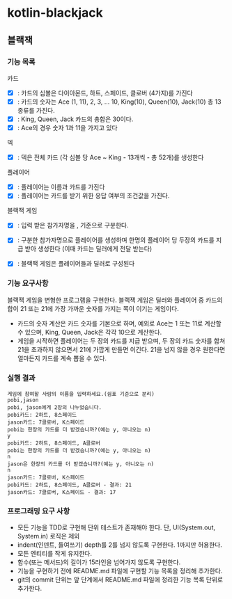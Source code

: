 # kotlin-blackjack

## 블랙잭

### 기능 목록

카드
- [x] : 카드의 심볼은 다이아몬드, 하트, 스페이드, 클로버 (4가지)를 가진다
- [x] : 카드의 숫자는 Ace (1, 11), 2, 3, ... 10, King(10), Queen(10), Jack(10) 총 13 종류를 가진다.
- [x] : King, Queen, Jack 카드의 총합은 30이다.
- [x] : Ace의 경우 숫자 1과 11을 가지고 있다

덱
- [x] : 덱은 전체 카드 (각 심볼 당 Ace ~ King - 13개씩 - 총 52개)를 생성한다

플레이어
- [x] : 플레이어는 이름과 카드를 가진다
- [x] : 플레이어는 카드를 받기 위한 응답 여부의 조건값을 가진다.

블랙잭 게임
- [x] : 입력 받은 참가자명을 , 기준으로 구분한다.
- [x] : 구분한 참가자명으로 플레이어를 생성하며 한명의 플레이어 당 두장의 카드를 지급 받아 생성한다 (이때 카드는 딜러에게 전달 받는다)
- [x] : 블랙잭 게임은 플레이어들과 딜러로 구성된다


### 기능 요구사항
블랙잭 게임을 변형한 프로그램을 구현한다. 블랙잭 게임은 딜러와 플레이어 중 카드의 합이 21 또는 21에 가장 가까운 숫자를 가지는 쪽이 이기는 게임이다.

- 카드의 숫자 계산은 카드 숫자를 기본으로 하며, 예외로 Ace는 1 또는 11로 계산할 수 있으며, King, Queen, Jack은 각각 10으로 계산한다.
- 게임을 시작하면 플레이어는 두 장의 카드를 지급 받으며, 두 장의 카드 숫자를 합쳐 21을 초과하지 않으면서 21에 가깝게 만들면 이긴다. 21을 넘지 않을 경우 원한다면 얼마든지 카드를 계속 뽑을 수 있다.

### 실행 결과
```
게임에 참여할 사람의 이름을 입력하세요.(쉼표 기준으로 분리)
pobi,jason
pobi, jason에게 2장의 나누었습니다.
pobi카드: 2하트, 8스페이드
jason카드: 7클로버, K스페이드
pobi는 한장의 카드를 더 받겠습니까?(예는 y, 아니오는 n)
y
pobi카드: 2하트, 8스페이드, A클로버
pobi는 한장의 카드를 더 받겠습니까?(예는 y, 아니오는 n)
n
jason은 한장의 카드를 더 받겠습니까?(예는 y, 아니오는 n)
n
jason카드: 7클로버, K스페이드
pobi카드: 2하트, 8스페이드, A클로버 - 결과: 21
jason카드: 7클로버, K스페이드 - 결과: 17
```

### 프로그래밍 요구 사항
- 모든 기능을 TDD로 구현해 단위 테스트가 존재해야 한다. 단, UI(System.out, System.in) 로직은 제외
- indent(인덴트, 들여쓰기) depth를 2를 넘지 않도록 구현한다. 1까지만 허용한다.
- 모든 엔티티를 작게 유지한다.
- 함수(또는 메서드)의 길이가 15라인을 넘어가지 않도록 구현한다.
- 기능을 구현하기 전에 README.md 파일에 구현할 기능 목록을 정리해 추가한다.
- git의 commit 단위는 앞 단계에서 README.md 파일에 정리한 기능 목록 단위로 추가한다.
